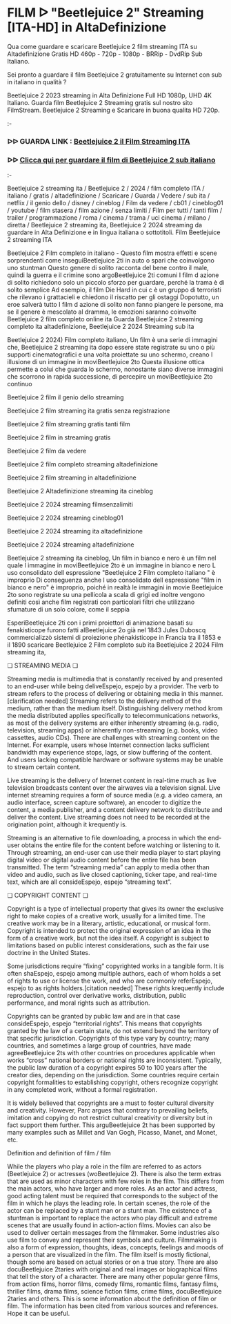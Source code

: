 # FILM ᐅ "Beetlejuice 2" Streaming [ITA-HD] in AltaDefinizione
Qua come guardare e scaricare Beetlejuice 2 film streaming ITA su Altadefinizione Gratis HD 460p - 720p - 1080p - BRRip - DvdRip Sub Italiano.

Sei pronto a guardare il film Beetlejuice 2 gratuitamente su Internet con sub in italiano in qualità ?

Beetlejuice 2 2023 streaming in Alta Definizione Full HD 1080p, UHD 4K Italiano. Guarda film Beetlejuice 2 Streaming gratis sul nostro sito FilmStream. Beetlejuice 2 Streaming e Scaricare in buona qualita HD 720p.

:-

### ᐅᐅ GUARDA LINK : [Beetlejuice 2 il Film Streaming ITA](https://t.co/6oS51DdTzo)


### ᐅᐅ [Clicca qui per guardare il film di Beetlejuice 2 sub italiano](https://t.co/6oS51DdTzo)

:-

Beetlejuice 2 streaming ita / Beetlejuice 2 / 2024 / film completo ITA / italiano / gratis / altadefinizione / Scaricare / Guarda / Vedere / sub ita / netflix / il genio dello / disney / cineblog / Film da vedere / cb01 / cineblog01 / youtube / film stasera / film azione / senza limiti / Film per tutti / tanti film / trailer / programmazione / roma / cinema / trama / uci cinema / milano / diretta / Beetlejuice 2 streaming ita, Beetlejuice 2 2024 streaming da guardare in Alta Definizione e in lingua italiana o sottotitoli. Film Beetlejuice 2 streaming ITA


Beetlejuice 2 Film completo in italiano - Questo film mostra effetti e scene sorprendenti come inseguiBeetlejuice 2ti in auto o spari che coinvolgono uno stuntman Questo genere di solito racconta del bene contro il male, quindi la guerra e il crimine sono argoBeetlejuice 2ti comuni I film d azione di solito richiedono solo un piccolo sforzo per guardare, perché la trama è di solito semplice Ad esempio, il film Die Hard in cui c è un gruppo di terroristi che rilevano i grattacieli e chiedono il riscatto per gli ostaggi Dopotutto, un eroe salverà tutto I film d azione di solito non fanno piangere le persone, ma se il genere è mescolato al dramma, le emozioni saranno coinvolte Beetlejuice 2 film completo online ita Guarda Beetlejuice 2 streaming completo ita altadefinizione, Beetlejuice 2 2024 Streaming sub ita


Beetlejuice 2 2024) Film completo italiano, Un film è una serie di immagini che, Beetlejuice 2 streaming ita dopo essere state registrate su uno o più supporti cinematografici e una volta proiettate su uno schermo, creano l illusione di un immagine in moviBeetlejuice 2to Questa illusione ottica permette a colui che guarda lo schermo, nonostante siano diverse immagini che scorrono in rapida successione, di percepire un moviBeetlejuice 2to continuo


Beetlejuice 2 film il genio dello streaming


Beetlejuice 2 film streaming ita gratis senza registrazione


Beetlejuice 2 film streaming gratis tanti film


Beetlejuice 2 film in streaming gratis


Beetlejuice 2 film da vedere


Beetlejuice 2 film completo streaming altadefinizione


Beetlejuice 2 film streaming in altadefinizione


Beetlejuice 2 Altadefinizione streaming ita cineblog


Beetlejuice 2 2024 streaming filmsenzalimiti


Beetlejuice 2 2024 streaming cineblog01


Beetlejuice 2 2024 streaming ita altadefinizione


Beetlejuice 2 2024 streaming altadefinizione


Beetlejuice 2 streaming ita cineblog, Un film in bianco e nero è un film nel quale l immagine in moviBeetlejuice 2to è un immagine in bianco e nero L uso consolidato dell espressione "Beetlejuice 2 Film completo italiano " è improprio Di conseguenza anche l uso consolidato dell espressione "film in bianco e nero" è improprio, poiché in realtà le immagini in movie Beetlejuice 2to sono registrate su una pellicola a scala di grigi ed inoltre vengono definiti così anche film registrati con particolari filtri che utilizzano sfumature di un solo colore, come il seppia


EsperiBeetlejuice 2ti con i primi proiettori di animazione basati su fenakisticope furono fatti alBeetlejuice 2o già nel 1843 Jules Duboscq commercializzò sistemi di proiezione phénakisticope in Francia tra il 1853 e il 1890 scaricare Beetlejuice 2 Film completo sub ita Beetlejuice 2 2024 Film streaming ita,


❏ STREAMING MEDIA ❏

Streaming media is multimedia that is constantly received by and presented to an end-user while being deliveEspejo, espejo by a provider. The verb to stream refers to the process of delivering or obtaining media in this manner.[clarification needed] Streaming refers to the delivery method of the medium, rather than the medium itself. Distinguishing delivery method krom the media distributed applies specifically to telecommunications networks, as most of the delivery systems are either inherently streaming (e.g. radio, television, streaming apps) or inherently non-streaming (e.g. books, video cassettes, audio CDs). There are challenges with streaming content on the Internet. For example, users whose Internet connection lacks sufficient bandwidth may experience stops, lags, or slow buffering of the content. And users lacking compatible hardware or software systems may be unable to stream certain content.

Live streaming is the delivery of Internet content in real-time much as live television broadcasts content over the airwaves via a television signal. Live internet streaming requires a form of source media (e.g. a video camera, an audio interface, screen capture software), an encoder to digitize the content, a media publisher, and a content delivery network to distribute and deliver the content. Live streaming does not need to be recorded at the origination point, although it krequently is.

Streaming is an alternative to file downloading, a process in which the end-user obtains the entire file for the content before watching or listening to it. Through streaming, an end-user can use their media player to start playing digital video or digital audio content before the entire file has been transmitted. The term “streaming media” can apply to media other than video and audio, such as live closed captioning, ticker tape, and real-time text, which are all consideEspejo, espejo “streaming text”.


❏ COPYRIGHT CONTENT ❏

Copyright is a type of intellectual property that gives its owner the exclusive right to make copies of a creative work, usually for a limited time. The creative work may be in a literary, artistic, educational, or musical form. Copyright is intended to protect the original expression of an idea in the form of a creative work, but not the idea itself. A copyright is subject to limitations based on public interest considerations, such as the fair use doctrine in the United States.

Some jurisdictions require “fixing” copyrighted works in a tangible form. It is often shaEspejo, espejo among multiple authors, each of whom holds a set of rights to use or license the work, and who are commonly referEspejo, espejo to as rights holders.[citation needed] These rights krequently include reproduction, control over derivative works, distribution, public performance, and moral rights such as attribution.

Copyrights can be granted by public law and are in that case consideEspejo, espejo “territorial rights”. This means that copyrights granted by the law of a certain state, do not extend beyond the territory of that specific jurisdiction. Copyrights of this type vary by country; many countries, and sometimes a large group of countries, have made agreeBeetlejuice 2ts with other countries on procedures applicable when works “cross” national borders or national rights are inconsistent. Typically, the public law duration of a copyright expires 50 to 100 years after the creator dies, depending on the jurisdiction. Some countries require certain copyright formalities to establishing copyright, others recognize copyright in any completed work, without a formal registration.

It is widely believed that copyrights are a must to foster cultural diversity and creativity. However, Parc argues that contrary to prevailing beliefs, imitation and copying do not restrict cultural creativity or diversity but in fact support them further. This arguBeetlejuice 2t has been supported by many examples such as Millet and Van Gogh, Picasso, Manet, and Monet, etc.

Definition and definition of film / film

While the players who play a role in the film are referred to as actors (Beetlejuice 2) or actresses (woBeetlejuice 2). There is also the term extras that are used as minor characters with few roles in the film. This differs from the main actors, who have larger and more roles. As an actor and actress, good acting talent must be required that corresponds to the subject of the film in which he plays the leading role. In certain scenes, the role of the actor can be replaced by a stunt man or a stunt man. The existence of a stuntman is important to replace the actors who play difficult and extreme scenes that are usually found in action-action films. Movies can also be used to deliver certain messages from the filmmaker. Some industries also use film to convey and represent their symbols and culture. Filmmaking is also a form of expression, thoughts, ideas, concepts, feelings and moods of a person that are visualized in the film. The film itself is mostly fictional, though some are based on actual stories or on a true story. There are also docuBeetlejuice 2taries with original and real images or biographical films that tell the story of a character. There are many other popular genre films, from action films, horror films, comedy films, romantic films, fantasy films, thriller films, drama films, science fiction films, crime films, docuBeetlejuice 2taries and others. This is some information about the definition of film or film. The information has been cited from various sources and references. Hope it can be useful.
